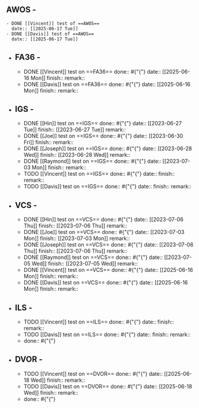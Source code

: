 ## AWOS -
	- DONE [[Vincent]] test of ==AWOS==
	  date:: [[2025-06-17 Tue]]
	- DONE [[Davis]] test of ==AWOS==
	  date:: [[2025-06-17 Tue]]
- ## FA36 -
	- DONE [[Vincent]] test on ==FA36==
	  done:: #{"{"}
	  date:: [[2025-06-16 Mon]]
	  finish:: 
	  remark::
	- DONE [[Davis]] test on ==FA36==
	  done:: #{"{"}
	  date:: [[2025-06-16 Mon]]
	  finish::
	  remark::
- ## IGS -
	- DONE [[Hin]] test on ==IGS==
	  done:: #{"{"}
	  date:: [[2023-06-27 Tue]] 
	  finish:: [[2023-06-27 Tue]] 
	  remark::
	- DONE [[Joe]] test on ==IGS==
	  done:: #{"{"}
	  date:: [[2023-06-30 Fri]] 
	  finish::
	  remark::
	- DONE [[Joseph]] test on ==IGS==
	  done:: #{"{"}
	  date:: [[2023-06-28 Wed]] 
	  finish:: [[2023-06-28 Wed]] 
	  remark::
	- DONE [[Raymond]] test on ==IGS==
	  done:: #{"{"}
	  date:: [[2023-07-03 Mon]] 
	  finish::
	  remark::
	- TODO [[Vincent]] test on ==IGS==
	  done:: #{"{"}
	  date:: 
	  finish:: 
	  remark::
	- TODO [[Davis]] test on ==IGS==
	  done:: #{"{"}
	  date:: 
	  finish::
	  remark::
- ## VCS -
	- DONE [[Hin]] test on ==VCS==
	  done:: #{"{"}
	  date:: [[2023-07-06 Thu]] 
	  finish:: [[2023-07-06 Thu]] 
	  remark::
	- DONE [[Joe]] test on ==VCS==
	  done:: #{"{"}
	  date:: [[2023-07-03 Mon]] 
	  finish:: [[2023-07-03 Mon]] 
	  remark::
	- DONE [[Joseph]] test on ==VCS==
	  done:: #{"{"}
	  date:: [[2023-07-06 Thu]] 
	  finish:: [[2023-07-06 Thu]] 
	  remark::
	- DONE [[Raymond]] test on ==VCS==
	  done:: #{"{"}
	  date:: [[2023-07-05 Wed]] 
	  finish:: [[2023-07-05 Wed]] 
	  remark::
	- DONE [[Vincent]] test on ==VCS==
	  done:: #{"{"}
	  date:: [[2025-06-16 Mon]]
	  finish:: 
	  remark::
	- DONE [[Davis]] test on ==VCS==
	  done:: #{"{"}
	  date:: [[2025-06-16 Mon]]
	  finish:: 
	  remark::
- ## ILS -
	- TODO [[Vincent]] test on ==ILS==
	  done:: #{"{"}
	  date:: 
	  finish::
	  remark::
	- TODO [[Davis]] test on ==ILS==
	  done:: #{"{"}
	  date:: 
	  finish::
	  remark::
	- done:: #{"{"}
- ## DVOR -
	- TODO [[Vincent]] test on ==DVOR==
	  done:: #{"{"}
	  date:: [[2025-06-18 Wed]]
	  finish::
	  remark::
	- TODO [[Davis]] test on ==DVOR==
	  done:: #{"{"}
	  date:: [[2025-06-18 Wed]]
	  finish::
	  remark::
	- done:: #{"{"}